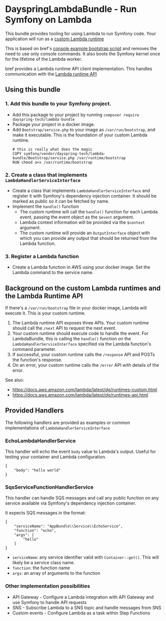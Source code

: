 # DayspringLambdaBundle - Run Symfony on Lambda

This bundle provides tooling for using Lambda to run Symfony code. Your application will run as a [custom Lambda runtime](https://docs.aws.amazon.com/lambda/latest/dg/runtimes-custom.html)

This is based on bref's [console example bootstrap script](https://github.com/brefphp/bref/blob/master/runtime/layers/console/bootstrap) and removes the need to use only console commands. It also boots the Symfony kernel once for the lifetime of the Lambda worker.

bref provides a Lambda runtime API client implementation. This handles communication with the [Lambda runtime API](https://docs.aws.amazon.com/lambda/latest/dg/runtimes-api.html) 


## Using this bundle
### 1. Add this bundle to your Symfony project.
- Add this package to your project by running `composer require dayspring-tech/lambda-bundle`
- Package your project in a docker image.
- Add `Bootstrap/service.php` to your image as `/var/run/bootstrap`, and make it executable. This is the foundation of your custom Lambda runtime.
  ``` 
  # this is really what does the magic
  COPY symfony/vendor/dayspring-tech/lambda-bundle/Bootstrap/service.php /var/runtime/bootstrap
  RUN chmod a+x /var/runtime/bootstrap
  ``` 

### 2. Create a class that implements `LambdaHandlerServiceInterface`
- Create a class that implements `LambdaHandlerServiceInterface` and register it with Symfony's dependency injection container. It should be marked as public so it can be fetched by name. 
- Implement the `handle()` function
  - The custom runtime will call the `handle()` function for each Lambda event, passing the event object as the `$event` argument.
  - Lambda context information will be provided via the `$context` argument.
  - The custom runtime will provide an `OutputInterface` object with which you can provide any output that should be returned from the Lambda function. 

### 3. Register a Lambda function
- Create a Lambda function in AWS using your docker image. Set the Lambda command to the service name.


## Background on the custom Lambda runtimes and the Lambda Runtime API
If there's a `/var/run/bootstrap` file in your docker image, Lambda will execute it. This is your custom runtime.
1. The Lambda runtime API exposes three APIs. Your custom runtime should call the `/next` API to request the next event.
2. Your custom runtime should execute code to handle the event. For LambdaBundle, this is calling the `handle()` function on the `LambdaHandlerServiceInterface` specified via the Lambda function's command parameter.
3. If successful, your custom runtime calls the `/response` API and POSTs the function's response.
4. On an error, your custom runtime calls the `/error` API with details of the error. 

See also:
- https://docs.aws.amazon.com/lambda/latest/dg/runtimes-custom.html
- https://docs.aws.amazon.com/lambda/latest/dg/runtimes-api.html


## Provided Handlers
The following handlers are provided as examples or common implementations of `LambdaHandlerServiceInterface`

### EchoLambdaHandlerService
This handler will echo the event `body` value to Lambda's output. Useful for testing your container and Lambda configuration.
```
{
    "body": "hello world"
}
```

### SqsServiceFunctionHandlerService
This handler can handle SQS messages and call any public function on any service available via Symfony's dependency injection container. 

It expects SQS messages in the format:
```
{
    "serviceName": "AppBundle\\Service\\EchoService",
    "function": "echo", 
    "args": [
        "hello"
    ]
}
```
- `serviceName`: any service identifier valid with `Container::get()`. This will likely be a service class name.
- `function`: the function name
- `args`: an array of arguments to the function

### Other implementation possibilities
- API Gateway - Configure a Lambda integration with API Gateway and use Symfony to handle API requests
- SNS - Subscribe Lambda to a SNS topic and handle messages from SNS
- Custom events - Configure Lambda as a task within Step Functions
